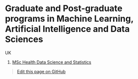 # Graduate and Post-graduate programs in Machine Learning, Artificial Intelligence and Data Sciences

UK
1. [MSc Health Data Science and Statistics](https://www.plymouth.ac.uk/courses/postgraduate/msc-health-data-science-and-statistics)

> <a href="{{ site.github.repository_url }}/edit/{{ site.github.source.branch }}/{{ page.path }}">Edit this page on GitHub</a>

